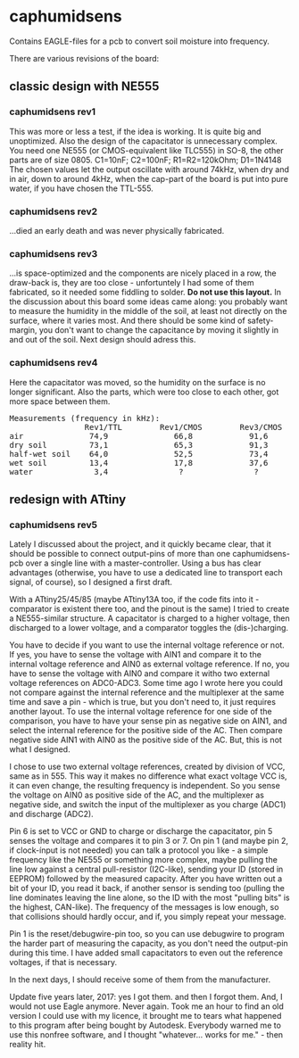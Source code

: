 caphumidsens
============
Contains EAGLE-files for a pcb to convert soil moisture into frequency.

There are various revisions of the board:

classic design with NE555
-------------------------

### caphumidsens rev1

This was more or less a test, if the idea is working. It is quite big and unoptimized. Also the design of the capacitator is unnecessary complex.<br>
You need one NE555 (or CMOS-equivalent like TLC555) in SO-8, the other parts are of size 0805. C1=10nF; C2=100nF; R1=R2=120kOhm; D1=1N4148<br>
The chosen values let the output oscillate with around 74kHz, when dry and in air, down to around 4kHz, when the cap-part of the board is put into pure water, if you have chosen the TTL-555.

### caphumidsens rev2

...died an early death and was never physically fabricated.

### caphumidsens rev3

...is space-optimized and the components are nicely placed in a row, the draw-back is, they are too close - unfortuntely I had some of them fabricated, so it needed some fiddling to solder. <b>Do not use this layout.</b> In the discussion about this board some ideas came along: you probably want to measure the humidity in the middle of the soil, at least not directly on the surface, where it varies most. And there should be some kind of safety-margin, you don't want to change the capacitance by moving it slightly in and out of the soil. Next design should adress this.

### caphumidsens rev4

Here the capacitator was moved, so the humidity on the surface is no longer significant. Also the parts, which were too close to each other, got more space between them.

<pre>Measurements (frequency in kHz):
                Rev1/TTL        Rev1/CMOS        Rev3/CMOS        Rev4/CMOS
air              74,9              66,8            91,6              ?
dry soil         73,1              65,3            91,3              ?
half-wet soil    64,0              52,5            73,4              ?
wet soil         13,4              17,8            37,6              ?
water             3,4               ?               ?                ?</pre>


redesign with ATtiny
--------------------

### caphumidsens rev5

Lately I discussed about the project, and it quickly became clear, that it should be possible to connect output-pins of more than one caphumidsens-pcb over a single line with a master-controller. Using a bus has clear advantages (otherwise, you have to use a dedicated line to transport each signal, of course), so I designed a first draft.

With a ATtiny25/45/85 (maybe ATtiny13A too, if the code fits into it - comparator is existent there too, and the pinout is the same) I tried to create a NE555-similar structure. A capacitator is charged to a higher voltage, then discharged to a lower voltage, and a comparator toggles the (dis-)charging.

You have to decide if you want to use the internal voltage reference or not. If yes, you have to sense the voltage with AIN1 and compare it to the internal voltage reference and AIN0 as external voltage reference. If no, you have to sense the voltage with AIN0 and compare it witho two external voltage references on ADC0-ADC3. Some time ago I wrote here you could not compare against the internal reference and the multiplexer at the same time and save a pin - which is true, but you don't need to, it just requires another layout. To use the internal voltage reference for one side of the comparison, you have to have your sense pin as negative side on AIN1, and select the internal reference for the positive side of the AC. Then compare negative side AIN1 with AIN0 as the positive side of the AC. But, this is not what I designed.

I chose to use two external voltage references, created by division of VCC, same as in 555. This way it makes no difference what exact voltage VCC is, it can even change, the resulting frequency is independent. So you sense the voltage on AIN0 as positive side of the AC, and the multiplexer as negative side, and switch the input of the multiplexer as you charge (ADC1) and discharge (ADC2).

Pin 6 is set to VCC or GND to charge or discharge the capacitator, pin 5 senses the voltage and compares it to pin 3 or 7. On pin 1 (and maybe pin 2, if clock-ínput is not needed) you can talk a protocol you like - a simple frequency like the NE555 or something more complex, maybe pulling the line low against a central pull-resistor (I2C-like), sending your ID (stored in EEPROM) followed by the measured capacity. After you have written out a bit of your ID, you read it back, if another sensor is sending too (pulling the line dominates leaving the line alone, so the ID with the most "pulling bits" is the highest, CAN-like). The frequency of the messages is low enough, so that collisions should hardly occur, and if, you simply repeat your message.

Pin 1 is the reset/debugwire-pin too, so you can use debugwire to program the harder part of measuring the capacity, as you don't need the output-pin during this time. I have added small capacitators to even out the reference voltages, if that is necessary.

In the next days, I should receive some of them from the manufacturer.

Update five years later, 2017: yes I got them. and then I forgot them. And, I would not use Eagle anymore. Never again. Took me an hour to find an old version I could use with my licence, it brought me to tears what happened to this program after being bought by Autodesk. Everybody warned me to use this nonfree software, and I thought "whatever... works for me." - then reality hit.
